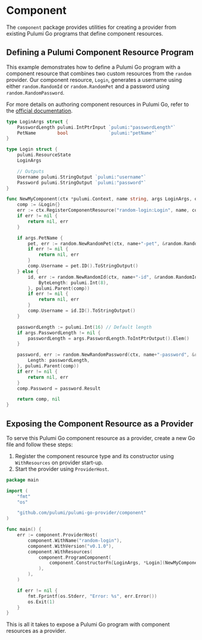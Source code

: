 # Component  

The `component` package provides utilities for creating a provider from existing Pulumi Go programs that define component resources.  

## Defining a Pulumi Component Resource Program

This example demonstrates how to define a Pulumi Go program with a component resource that combines two custom resources from the `random` provider. Our component resource, `Login`, generates a username using either `random.RandomId` or `random.RandomPet` and a password using `random.RandomPassword`.  

For more details on authoring component resources in Pulumi Go, refer to the [official documentation](https://www.pulumi.com/docs/iac/concepts/resources/components/#authoring-a-new-component-resource).  

```go
type LoginArgs struct {
	PasswordLength pulumi.IntPtrInput `pulumi:"passwordLength"`
	PetName        bool               `pulumi:"petName"`
}

type Login struct {
	pulumi.ResourceState
	LoginArgs

	// Outputs
	Username pulumi.StringOutput `pulumi:"username"`
	Password pulumi.StringOutput `pulumi:"password"`
}

func NewMyComponent(ctx *pulumi.Context, name string, args LoginArgs, opts ...pulumi.ResourceOption) (*Login, error) {
	comp := &Login{}
	err := ctx.RegisterComponentResource("random-login:Login", name, comp, opts...)
	if err != nil {
		return nil, err
	}

	if args.PetName {
		pet, err := random.NewRandomPet(ctx, name+"-pet", &random.RandomPetArgs{}, pulumi.Parent(comp))
		if err != nil {
			return nil, err
		}
		comp.Username = pet.ID().ToStringOutput()
	} else {
		id, err := random.NewRandomId(ctx, name+"-id", &random.RandomIdArgs{
			ByteLength: pulumi.Int(8),
		}, pulumi.Parent(comp))
		if err != nil {
			return nil, err
		}
		comp.Username = id.ID().ToStringOutput()
	}

	passwordLength := pulumi.Int(16) // Default length
	if args.PasswordLength != nil {
		passwordLength = args.PasswordLength.ToIntPtrOutput().Elem()
	}

	password, err := random.NewRandomPassword(ctx, name+"-password", &random.RandomPasswordArgs{
		Length: passwordLength,
	}, pulumi.Parent(comp))
	if err != nil {
		return nil, err
	}
	comp.Password = password.Result

	return comp, nil
}
```

## Exposing the Component Resource as a Provider  

To serve this Pulumi Go component resource as a provider, create a new Go file and follow these steps:  

1. Register the component resource type and its constructor using `WithResources` on provider start-up.
2. Start the provider using `ProviderHost`.  

```go
package main

import (
	"fmt"
	"os"

	"github.com/pulumi/pulumi-go-provider/component"
)

func main() {
	err := component.ProviderHost(
		component.WithName("random-login"),
		component.WithVersion("v0.1.0"),
		component.WithResources(
			component.ProgramComponent(
				component.ConstructorFn[LoginArgs, *Login](NewMyComponent),
			),
		),
	)

	if err != nil {
		fmt.Fprintf(os.Stderr, "Error: %s", err.Error())
		os.Exit(1)
	}
}
```

This is all it takes to expose a Pulumi Go program with component resources as a provider.